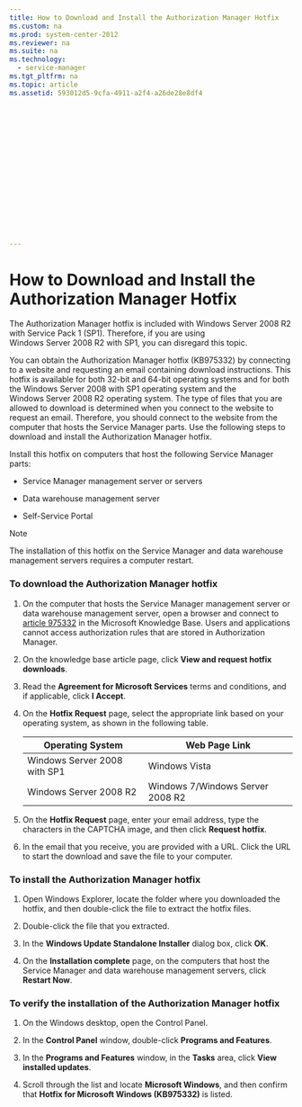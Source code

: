 ```yaml
---
title: How to Download and Install the Authorization Manager Hotfix
ms.custom: na
ms.prod: system-center-2012
ms.reviewer: na
ms.suite: na
ms.technology: 
  - service-manager
ms.tgt_pltfrm: na
ms.topic: article
ms.assetid: 593012d5-9cfa-4911-a2f4-a26de28e8df4
 

















---
```

# How to Download and Install the Authorization Manager Hotfix
The Authorization Manager hotfix is included with Windows Server 2008 R2 with Service Pack 1 \(SP1\). Therefore, if you are using Windows Server 2008 R2 with SP1, you can disregard this topic.  
  
 You can obtain the Authorization Manager hotfix \(KB975332\) by connecting to a website and requesting an email containing download instructions. This hotfix is available for both 32\-bit and 64\-bit operating systems and for both the Windows Server 2008 with SP1 operating system and the Windows Server 2008 R2 operating system. The type of files that you are allowed to download is determined when you connect to the website to request an email. Therefore, you should connect to the website from the computer that hosts the Service Manager parts. Use the following steps to download and install the Authorization Manager hotfix.  
  
 Install this hotfix on computers that host the following Service Manager parts:  
  
-   Service Manager management server or servers  
  
-   Data warehouse management server  
  
-   Self-Service Portal  
  
> [!NOTE]  
>  The installation of this hotfix on the Service Manager and data warehouse management servers requires a computer restart.  
  
### To download the Authorization Manager hotfix  
  
1.  On the computer that hosts the Service Manager management server or data warehouse management server,  open a browser and connect to [article 975332](http://go.microsoft.com/fwlink/p/?LinkID=183635) in the Microsoft Knowledge Base. Users and applications cannot access authorization rules that are stored in Authorization Manager.  
  
2.  On the knowledge base article page, click **View and request hotfix downloads**.  
  
3.  Read the **Agreement for Microsoft Services** terms and conditions, and if applicable, click **I Accept**.  
  
4.  On the **Hotfix Request** page, select the appropriate link based on your operating system, as shown in the following table.  
  
    |Operating System|Web Page Link|  
    |----------------------|-------------------|  
    |Windows Server 2008 with SP1|Windows Vista|  
    |Windows Server 2008 R2|Windows 7\/Windows Server 2008 R2|  
  
5.  On the **Hotfix Request** page, enter your email address, type the characters in the CAPTCHA image, and then click **Request hotfix**.  
  
6.  In the email that you receive, you are provided with a URL. Click the URL to start the download and save the file to your computer.  
  
### To install the Authorization Manager hotfix  
  
1.  Open Windows Explorer, locate the folder where you downloaded the hotfix, and then double\-click the file to extract the hotfix files.  
  
2.  Double\-click the file that you extracted.  
  
3.  In the **Windows Update Standalone Installer** dialog box, click **OK**.  
  
4.  On the **Installation complete** page, on the computers that host the Service Manager and data warehouse management servers, click **Restart Now**.  
  
### To verify the installation of the Authorization Manager hotfix  
  
1.  On the Windows desktop, open the Control Panel.  
  
2.  In the **Control Panel** window, double\-click **Programs and Features**.  
  
3.  In the **Programs and Features** window, in the **Tasks** area, click **View installed updates**.  
  
4.  Scroll through the list and locate **Microsoft Windows**, and then confirm that **Hotfix for Microsoft Windows \(KB975332\)** is listed.
